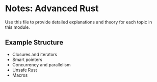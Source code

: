 # Notes: Advanced Rust

Use this file to provide detailed explanations and theory for each topic in this module.

## Example Structure
- Closures and iterators
- Smart pointers
- Concurrency and parallelism
- Unsafe Rust
- Macros